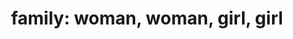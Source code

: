 ---
layout: people&body
title: "family: woman, woman, girl, girl"
emoji: family__woman_woman_girl_girl
permalink: 👩‍👩‍👧‍👧.html
---